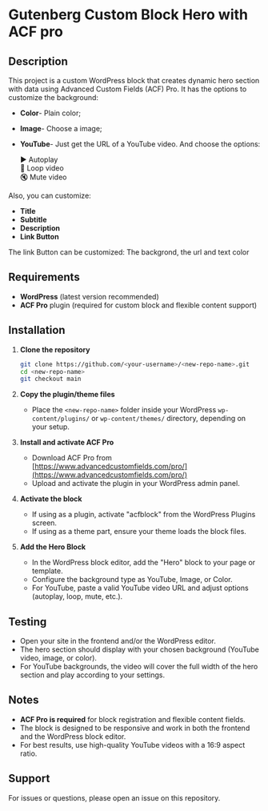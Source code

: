
# Gutenberg Custom Block Hero with ACF pro
 ## Description

This project is a custom WordPress block that creates dynamic hero section with data using Advanced Custom Fields (ACF) Pro. It has the options to customize the background:
- **Color**- Plain color;
- **Image**- Choose a image;
- **YouTube**- Just get the URL of a YouTube video. And choose the options:

	▶️ Autoplay \
	🔁 Loop video\
	🔇 Mute video

Also, you can customize:
- **Title**
- **Subtitle**
- **Description**
- **Link Button**

The link Button can be customized: The backgrond, the url and text color 
## Requirements

- **WordPress** (latest version recommended)
- **ACF Pro** plugin (required for custom block and flexible content support)

## Installation

1. **Clone the repository**

   ```bash
   git clone https://github.com/<your-username>/<new-repo-name>.git
   cd <new-repo-name>
   git checkout main
   ```

2. **Copy the plugin/theme files**
   - Place the `<new-repo-name>` folder inside your WordPress `wp-content/plugins/` or `wp-content/themes/` directory, depending on your setup.

3. **Install and activate ACF Pro**
   - Download ACF Pro from [https://www.advancedcustomfields.com/pro/](https://www.advancedcustomfields.com/pro/)
   - Upload and activate the plugin in your WordPress admin panel.

4. **Activate the block**
   - If using as a plugin, activate "acfblock" from the WordPress Plugins screen.
   - If using as a theme part, ensure your theme loads the block files.

5. **Add the Hero Block**
   - In the WordPress block editor, add the "Hero" block to your page or template.
   - Configure the background type as YouTube, Image, or Color.
   - For YouTube, paste a valid YouTube video URL and adjust options (autoplay, loop, mute, etc.).

## Testing

- Open your site in the frontend and/or the WordPress editor.
- The hero section should display with your chosen background (YouTube video, image, or color).
- For YouTube backgrounds, the video will cover the full width of the hero section and play according to your settings.

## Notes

- **ACF Pro is required** for block registration and flexible content fields.
- The block is designed to be responsive and work in both the frontend and the WordPress block editor.
- For best results, use high-quality YouTube videos with a 16:9 aspect ratio.

## Support

For issues or questions, please open an issue on this repository.
